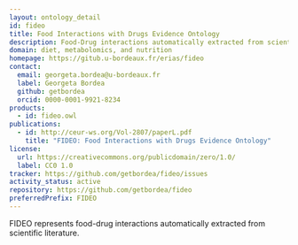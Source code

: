 ```yaml
---
layout: ontology_detail
id: fideo
title: Food Interactions with Drugs Evidence Ontology
description: Food-Drug interactions automatically extracted from scientific literature
domain: diet, metabolomics, and nutrition
homepage: https://gitub.u-bordeaux.fr/erias/fideo
contact:
  email: georgeta.bordea@u-bordeaux.fr
  label: Georgeta Bordea
  github: getbordea
  orcid: 0000-0001-9921-8234
products:
  - id: fideo.owl
publications:
  - id: http://ceur-ws.org/Vol-2807/paperL.pdf
    title: "FIDEO: Food Interactions with Drugs Evidence Ontology"
license:
  url: https://creativecommons.org/publicdomain/zero/1.0/
  label: CC0 1.0
tracker: https://github.com/getbordea/fideo/issues
activity_status: active
repository: https://github.com/getbordea/fideo
preferredPrefix: FIDEO
---
```


FIDEO represents food-drug interactions automatically extracted from scientific literature.
